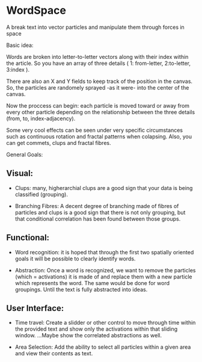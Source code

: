 # WordSpace
A break text into vector particles and manipulate them through forces in space

Basic idea:

Words are broken into letter-to-letter vectors along with their index within the article. 
So you have an array of three details ( 1: from-letter, 2:to-letter, 3:index ). 

There are also an X and Y fields to keep track of the position in the canvas. 
So, the particles are randomely sprayed -as it were- into the center of the canvas. 

Now the proccess can begin: each particle is moved toward or away from every other particle 
depending on the relationship between the three details (from, to, index-adjacency).

Some very cool effects can be seen under very specific circumstances such as continuous rotation 
and fractal patterns when colapsing. Also, you can get commets, clups and fractal fibres.

General Goals:

## Visual:

* Clups: many, higherarchial clups are a good sign that your data is being classified (grouping).

* Branching Fibres: A decent degree of branching made of fibres of particles and clups is a good sign 
that there is not only grouping, but that conditional correlation has been found between those groups.

## Functional: 

* Word recognition: it is hoped that through the first two spatially oriented goals it will be possible to 
clearly identify words.

* Abstraction: Once a word is recognized, we want to remove the particles (which = activations) it is made of 
and replace them with a new particle which represents the word. The same would be done for word groupings. 
Until the text is fully abstracted into ideas.


## User Interface:

* Time travel: Create a slidder or other control to move through time within the provided text and show only 
the activations within that sliding window. ...Maybe show the correlated abstractions as well.

* Area Selection: Add the ability to select all particles within a given area and view their contents as text.





